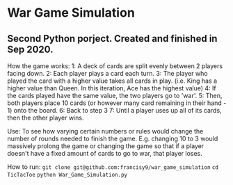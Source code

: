 # War Game Simulation
## Second Python porject. Created and finished in Sep 2020.

How the game works: 
1: A deck of cards are split evenly between 2 players facing down. 
2: Each player plays a card each turn. 
3: The player who played the card with a higher value takes all cards in play. (i.e. King has a higher value than Queen. In this iteration, Ace has the highest value)
4: If the cards played have the same value, the two players go to 'war'.
5: Then, both players place 10 cards (or however many card remaining in their hand - 1) onto the board.
6: Back to step 3
7: Until a player uses up all of its cards, then the other player wins. 

Use:
To see how varying certain numbers or rules would change the number of rounds needed to finish the game. E.g. changing 10 to 3 would massively prolong the game or changing the game so that if a player doesn't have a fixed amount of cards to go to war, that player loses.

How to run:
`git clone git@github.com:francisy9/war_game_simulation`
`cd TicTacToe`
`python War_Game_Simulation.py`
